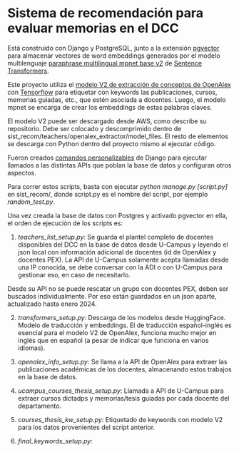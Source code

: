 # Sistema de recomendación para evaluar memorias en el DCC

Está construido con Django y PostgreSQL, junto a la extensión [pgvector](https://github.com/pgvector/pgvector-python) para almacenar vectores de word embeddings generados por el modelo multilenguaje [paraphrase multilingual mpnet base v2](https://huggingface.co/sentence-transformers/paraphrase-multilingual-mpnet-base-v2) de [Sentence Transformers](https://huggingface.co/sentence-transformers).

Este proyecto utiliza el [modelo V2 de extracción de conceptos de OpenAlex](https://github.com/ourresearch/openalex-concept-tagging/tree/main) con [Tensorflow](https://www.tensorflow.org/install/pip?hl=es) para etiquetar con keywords las publicaciones, cursos, memorias guiadas, etc., que estén asociada a docentes. Luego, el modelo mpnet se encarga de crear los embeddings de estas palabras claves. 

El modelo V2 puede ser descargado desde AWS, como describe su repositorio. Debe ser colocado y descomprimido dentro de sist_recom/teachers/openalex_extractor/model_files. El resto de elementos se descarga con Python dentro del proyecto mismo al ejecutar código.

Fueron creados [comandos personalizables](https://docs.djangoproject.com/en/5.0/howto/custom-management-commands/) de Django para ejecutar llamados a las distintas APIs que poblan la base de datos y configuran otros aspectos. 

Para correr estos scripts, basta con ejecutar *python manage.py [script.py]* en sist_recom/, donde script.py es el nombre del script, por ejemplo *random_test.py*.

Una vez creada la base de datos con Postgres y activado pgvector en ella, el orden de ejecución de los scripts es:

1. *teachers_list_setup.py*: Se guarda el plantel completo de docentes disponibles del DCC en la base de datos desde U-Campus y leyendo el json local con información adicional de docentes (id de OpenAlex y docentes PEX). La API de U-Campus solamente acepta llamadas desde una IP conocida, se debe conversar con la ADI o con U-Campus para gestionar eso, en caso de necesitarlo.

Desde su API no se puede rescatar un grupo con docentes PEX, deben ser buscados individualmente. Por eso están guardados en un json aparte, actualizado hasta enero 2024.

2. *transformers_setup.py*: Descarga de los modelos desde HuggingFace. Modelo de traducción y embeddings. El de traducción español-inglés es esencial para el modelo V2 de OpenAlex, funciona mucho mejor en inglés que en español (a pesar de indicar que funciona en varios idiomas).

3. *openalex_info_setup.py*: Se llama a la API de OpenAlex para extraer las publicaciones académicas de los docentes, almacenando estos trabajos en la base de datos. 

4. *ucampus_courses_thesis_setup.py*: Llamada a API de
U-Campus para extraer cursos dictadps y memorias/tesis guiadas por cada docente del departamento.

5. *courses_thesis_kw_setup.py*: Etiquetado de keywords
con modelo V2 para los datos provenientes del script anterior.

6. *final_keywords_setup.py*: 